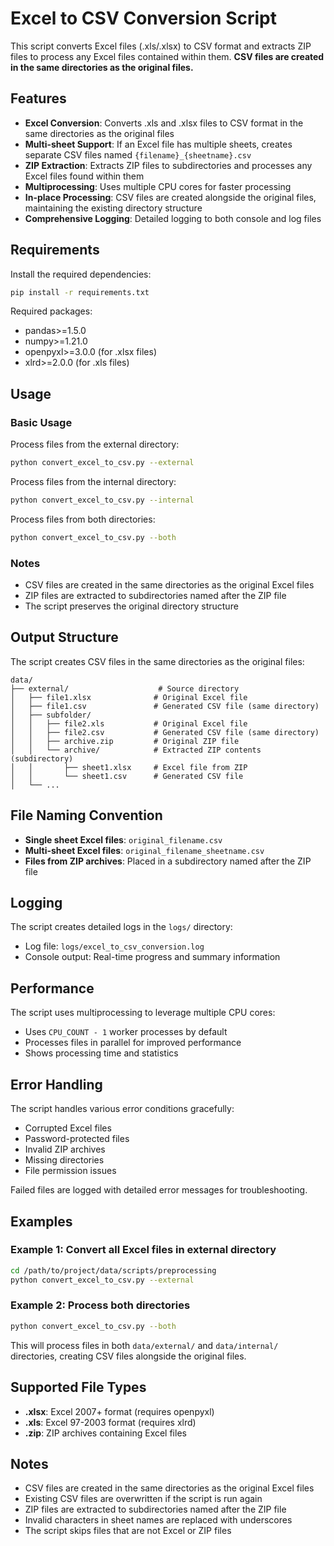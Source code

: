 # Excel to CSV Conversion Script

This script converts Excel files (.xls/.xlsx) to CSV format and extracts ZIP files to process any Excel files contained within them. **CSV files are created in the same directories as the original files.**

## Features

- **Excel Conversion**: Converts .xls and .xlsx files to CSV format in the same directories as the original files
- **Multi-sheet Support**: If an Excel file has multiple sheets, creates separate CSV files named `{filename}_{sheetname}.csv`
- **ZIP Extraction**: Extracts ZIP files to subdirectories and processes any Excel files found within them
- **Multiprocessing**: Uses multiple CPU cores for faster processing
- **In-place Processing**: CSV files are created alongside the original files, maintaining the existing directory structure
- **Comprehensive Logging**: Detailed logging to both console and log files

## Requirements

Install the required dependencies:

```bash
pip install -r requirements.txt
```

Required packages:
- pandas>=1.5.0
- numpy>=1.21.0
- openpyxl>=3.0.0 (for .xlsx files)
- xlrd>=2.0.0 (for .xls files)

## Usage

### Basic Usage

Process files from the external directory:
```bash
python convert_excel_to_csv.py --external
```

Process files from the internal directory:
```bash
python convert_excel_to_csv.py --internal
```

Process files from both directories:
```bash
python convert_excel_to_csv.py --both
```

### Notes

- CSV files are created in the same directories as the original Excel files
- ZIP files are extracted to subdirectories named after the ZIP file
- The script preserves the original directory structure

## Output Structure

The script creates CSV files in the same directories as the original files:

```
data/
├── external/                    # Source directory
│   ├── file1.xlsx              # Original Excel file
│   ├── file1.csv               # Generated CSV file (same directory)
│   ├── subfolder/
│   │   ├── file2.xls           # Original Excel file
│   │   ├── file2.csv           # Generated CSV file (same directory)
│   │   ├── archive.zip         # Original ZIP file
│   │   └── archive/            # Extracted ZIP contents (subdirectory)
│   │       ├── sheet1.xlsx     # Excel file from ZIP
│   │       └── sheet1.csv      # Generated CSV file
│   └── ...
```

## File Naming Convention

- **Single sheet Excel files**: `original_filename.csv`
- **Multi-sheet Excel files**: `original_filename_sheetname.csv`
- **Files from ZIP archives**: Placed in a subdirectory named after the ZIP file

## Logging

The script creates detailed logs in the `logs/` directory:
- Log file: `logs/excel_to_csv_conversion.log`
- Console output: Real-time progress and summary information

## Performance

The script uses multiprocessing to leverage multiple CPU cores:
- Uses `CPU_COUNT - 1` worker processes by default
- Processes files in parallel for improved performance
- Shows processing time and statistics

## Error Handling

The script handles various error conditions gracefully:
- Corrupted Excel files
- Password-protected files
- Invalid ZIP archives
- Missing directories
- File permission issues

Failed files are logged with detailed error messages for troubleshooting.

## Examples

### Example 1: Convert all Excel files in external directory
```bash
cd /path/to/project/data/scripts/preprocessing
python convert_excel_to_csv.py --external
```

### Example 2: Process both directories
```bash
python convert_excel_to_csv.py --both
```

This will process files in both `data/external/` and `data/internal/` directories, creating CSV files alongside the original files.

## Supported File Types

- **.xlsx**: Excel 2007+ format (requires openpyxl)
- **.xls**: Excel 97-2003 format (requires xlrd)
- **.zip**: ZIP archives containing Excel files

## Notes

- CSV files are created in the same directories as the original Excel files
- Existing CSV files are overwritten if the script is run again
- ZIP files are extracted to subdirectories named after the ZIP file
- Invalid characters in sheet names are replaced with underscores
- The script skips files that are not Excel or ZIP files
